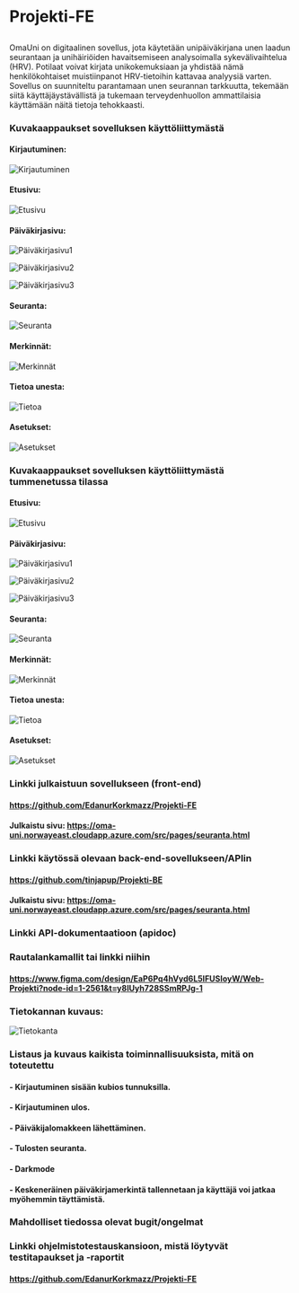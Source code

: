 # Projekti-FE

##
OmaUni on digitaalinen sovellus, jota käytetään unipäiväkirjana unen laadun
seurantaan ja unihäiriöiden havaitsemiseen analysoimalla sykevälivaihtelua
(HRV). Potilaat voivat kirjata unikokemuksiaan ja yhdistää nämä
henkilökohtaiset muistiinpanot HRV-tietoihin kattavaa analyysiä varten. Sovellus
on suunniteltu parantamaan unen seurannan tarkkuutta, tekemään siitä
käyttäjäystävällistä ja tukemaan terveydenhuollon ammattilaisia käyttämään
näitä tietoja tehokkaasti.

### Kuvakaappaukset sovelluksen käyttöliittymästä
#### Kirjautuminen:
![Kirjautuminen](</public/img/kirjautuminen (1).png>)
#### Etusivu:
![Etusivu](</public/img/e.png>)

#### Päiväkirjasivu:
![Päiväkirjasivu1](</public/img/paivakirja1.png>)

![Päiväkirjasivu2](</public/img/paivakirja2.png>)

![Päiväkirjasivu3](</public/img/paivakirja3.png>)

#### Seuranta:
![Seuranta](</public/img/s.png>)

#### Merkinnät:
![Merkinnät](</public/img/m.png>)
#### Tietoa unesta:
![Tietoa](</public/img/tietoa.png>)

#### Asetukset:
![Asetukset](</public/img/>)

### Kuvakaappaukset sovelluksen käyttöliittymästä tummenetussa tilassa
#### Etusivu:
![Etusivu](</public/img/ed.png>)

#### Päiväkirjasivu:
![Päiväkirjasivu1](</public/img/paivakirja1-dark.png>)

![Päiväkirjasivu2](</public/img/paivakirja2-dark.png>)

![Päiväkirjasivu3](</public/img/paivakirja3-dark.png>)

#### Seuranta:
![Seuranta](</public/img/sd.png>)

#### Merkinnät:
![Merkinnät](</public/img/md.png>)
#### Tietoa unesta:
![Tietoa](</public/img/tietoa-dark.png>)

#### Asetukset:
![Asetukset](</public/img/>)




### Linkki julkaistuun sovellukseen (front-end)
#### https://github.com/EdanurKorkmazz/Projekti-FE
#### Julkaistu sivu: https://oma-uni.norwayeast.cloudapp.azure.com/src/pages/seuranta.html

### Linkki käytössä olevaan back-end-sovellukseen/APIin
#### https://github.com/tinjapup/Projekti-BE
#### Julkaistu sivu: https://oma-uni.norwayeast.cloudapp.azure.com/src/pages/seuranta.html




### Linkki API-dokumentaatioon (apidoc)
####

### Rautalankamallit tai linkki niihin
#### https://www.figma.com/design/EaP6Pq4hVyd6L5lFUSIoyW/Web-Projekti?node-id=1-2561&t=y8IUyh728SSmRPJg-1

### Tietokannan kuvaus:
![Tietokanta](</public/img/db.png>)

### Listaus ja kuvaus kaikista toiminnallisuuksista, mitä on toteutettu
#### - Kirjautuminen sisään kubios tunnuksilla.
#### - Kirjautuminen ulos.
#### - Päiväkijalomakkeen lähettäminen.
#### - Tulosten seuranta.
#### - Darkmode
#### - Keskeneräinen päiväkirjamerkintä tallennetaan ja käyttäjä voi jatkaa myöhemmin täyttämistä.



### Mahdolliset tiedossa olevat bugit/ongelmat

### Linkki ohjelmistotestauskansioon, mistä löytyvät testitapaukset ja -raportit
#### https://github.com/EdanurKorkmazz/Projekti-FE